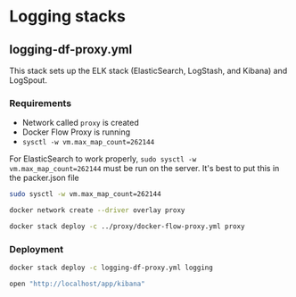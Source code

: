 # Logging stacks

## logging-df-proxy.yml

This stack sets up the ELK stack (ElasticSearch, LogStash, and Kibana) and LogSpout.

### Requirements

* Network called `proxy` is created
* Docker Flow Proxy is running
* `sysctl -w vm.max_map_count=262144`

For ElasticSearch to work properly, `sudo sysctl -w vm.max_map_count=262144` must be run on the server. It's best to put this in the packer.json file

```bash
sudo sysctl -w vm.max_map_count=262144

docker network create --driver overlay proxy

docker stack deploy -c ../proxy/docker-flow-proxy.yml proxy
```

### Deployment

```bash
docker stack deploy -c logging-df-proxy.yml logging

open "http://localhost/app/kibana"
```